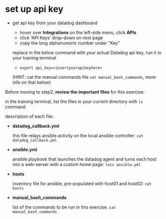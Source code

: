 # set up api key
* get api key from your datadog dashboard
  - hover over **Integrations**  on the left-side menu, click **APIs**
  - click 'API Keys' drop-down on next page
  - copy the long alphanumeric number under "Key"


  replace <your api key> in the below command with your actual Datadog api key, run it in your training terminal

  - `export api_key=<insertyourapikeyhere>`

  (HINT: cat the manual commands file `cat manual_bash_commands`, more info on that below)


Before moving to step2, **review the important files** for this exercise:

in the training terminal, list the files in your current directory with `ls` command

description of each file:

  * **datadog_callback.yml**

    this file relays ansible activity on the local ansible controller: `cat datadog_callback.yml`


  * **ansible.yml**

    ansible playbook that launches the datadog agent and turns each host into a web-server with a custom home page: `less ansible.yml`

  * **hosts**

    inventory file for ansible, pre-populated with host01 and host02: `cat hosts`

  * **manual_bash_commands**

    list of the commands to be run in this exercise.
    `cat manual_bash_commands`

  
